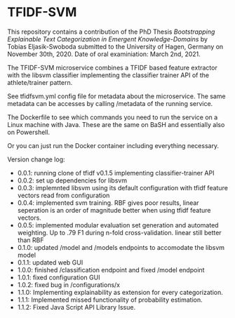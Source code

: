 # TFIDF-SVM
This repository contains a contribution of the PhD Thesis *Bootstrapping Explainable Text Categorization in Emergent Knowledge-Domains* by Tobias Eljasik-Swoboda submitted to the University of Hagen, Germany on November 30th, 2020. Date of oral examiniation: March 2nd, 2021. 

The TFIDF-SVM microservice combines a TFIDF based feature extractor with the libsvm classifier implementing the classifier trainer API of the athlete/trainer pattern. 

See tfidfsvm.yml config file for metadata about the microservice. The same metadata can be accesses by calling /metadata of the running service. 

The Dockerfile to see which commands you need to run the service on a Linux machine with Java. These are the same on BaSH and essentially also on Powershell.

Or you can just run the Docker container including everything necessary. 

Version change log:

- 0.0.1: running clone of tfidf v0.1.5 implementing classifier-trainer API
- 0.0.2: set up dependencies for libsvm
- 0.0.3: implemnted libsvm using its default configuration with tfidf feature vectors read from configuration
- 0.0.4: implemented svm training. RBF gives poor results, linear seperation is an order of magnitude better when using tfidf feature vectors. 
- 0.0.5: implemented modular evaluation set generation and automated weighting. Up to .79 F1 during n-fold cross-validation. linear still better than RBF
- 0.1.0: updated /model and /models endpoints to accomodate the libsvm model
- 0.1.1: updated web GUI
- 1.0.0: finished /classification endpoint and fixed /model endpoint
- 1.0.1: fixed configuration GUI
- 1.0.2: fixed bug in /configurations/x
- 1.1.0: Implementing explainability as extension for every categorization.
- 1.1.1: Implemented missed functionality of probability estimation. 
- 1.1.2: Fixed Java Script API Library Issue. 